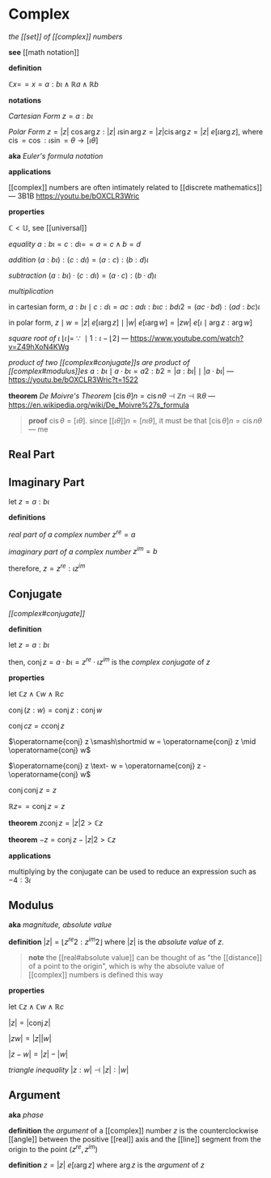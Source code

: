 # Complex

_the [[set]] of [[complex]] numbers_

**see** [[math notation]]

**definition**

$\mathbb C x =\!= x = a : b\iota \land \mathbb R a \land \mathbb R b$

**notations**

_Cartesian Form_ $z = a : b\iota$

_Polar Form_ $z = |z|\ \cos \arg z : |z|\ \iota \sin \arg z = |z| \operatorname{cis} \arg z = |z|\ e[\iota\arg z]$, where $\operatorname{cis} = \cos : \iota \sin = \theta \rightarrow [\iota\theta]$

**aka** _Euler's formula notation_

**applications**

[[complex]] numbers are often intimately related to [[discrete mathematics]] &mdash; 3B1B <https://youtu.be/bOXCLR3Wric>

**properties**

$\mathbb C < \mathbb U$, see [[universal]]

_equality_ $a : b\iota = c : d\iota =\!= a = c \land b = d$

_addition_ $(a : b\iota) : (c : d\iota) = (a : c) : (b : d)\iota$

_subtraction_ $(a : b\iota) \cdot (c : d\iota) = (a \cdot c) : (b \cdot d)\iota$

_multiplication_

in cartesian form, $a : b\iota \mid c : d\iota = ac : ad\iota : b\iota c : bd\iota 2 = (ac \cdot bd) : (ad : bc)\iota$

in polar form, $z \mid w = |z|\ e[\iota\arg z] \mid |w|\ e[\iota\arg w] = |zw|\ e[\iota \mid \arg z : \arg w]$

_square root of $\iota$_ $\lfloor \iota \rfloor =\ \because\ \mid 1 : \iota - \lfloor 2 \rfloor$ &mdash; <https://www.youtube.com/watch?v=Z49hXoN4KWg>

_product of two [[complex#conjugate]]s are product of [[complex#modulus]]es_ $a : b\iota \mid a \cdot b\iota = a2 : b2 = |a : b\iota|\ \mid\ |a \cdot b\iota|$ &mdash; <https://youtu.be/bOXCLR3Wric?t=1522>

**theorem** _De Moivre's Theorem_ $[\operatorname{cis} \theta]n = \operatorname{cis} n\theta \dashv \mathbb Z n \dashv \mathbb R \theta$ &mdash; <https://en.wikipedia.org/wiki/De_Moivre%27s_formula>

> **proof** $\operatorname{cis} \theta = [\iota\theta]$. since $[ [\iota\theta] ]n = [n\iota\theta]$, it must be that $[\operatorname{cis} \theta]n = \operatorname{cis} n\theta$ &mdash; me

## Real Part

## Imaginary Part

let $z = a : b\iota$

**definitions**

_real part of a complex number_ $z^{re} = a$

_imaginary part of a complex number_ $z^{im} = b$

therefore, $z = z^{re} : \iota z^{im}$

## Conjugate

_[[complex#conjugate]]_

**definition**

let $z = a : b\iota$

then, $\operatorname{conj} z = a \cdot b\iota = z^{re} \cdot \iota z^{im}$ is the _complex conjugate_ of $z$

**properties**

let $\mathbb C z \land \mathbb C w \land \mathbb R c$

$\operatorname{conj} (z : w) = \operatorname{conj} z : \operatorname{conj} w$

$\operatorname{conj} cz = c \operatorname{conj} z$

$\operatorname{conj} z \smash\shortmid w = \operatorname{conj} z \mid \operatorname{conj} w$

$\operatorname{conj} z \text- w = \operatorname{conj} z - \operatorname{conj} w$

$\operatorname{conj} \operatorname{conj} z = z$

$\mathbb R z =\!= \operatorname{conj} z = z$

**theorem** $z \operatorname{conj} z = |z|2 > \mathbb C z$

**theorem** $-z = \operatorname{conj} z - |z|2 > \mathbb C z$

**applications**

multiplying by the conjugate can be used to reduce an expression such as $- 4 : 3\iota$

## Modulus

**aka** _magnitude, absolute value_

**definition** $|z| = \lfloor z^{re}2 : z^{im}2 \rfloor$ where $|z|$ is the _absolute value_ of $z$.

> **note** the [[real#absolute value]] can be thought of as "the [[distance]] of a point to the origin", which is why the absolute value of [[complex]] numbers is defined this way

**properties**

let $\mathbb C z \land \mathbb C w \land \mathbb R c$

$|z| = |\operatorname{conj} z|$

$|zw| = |z| |w|$

$|z - w| = |z| - |w|$

_triangle inequality_ $|z : w| \dashv |z| : |w|$

## Argument

**aka** _phase_

**definition** the _argument_ of a [[complex]] number $z$ is the counterclockwise [[angle]] between the positive [[real]] axis and the [[line]] segment from the origin to the point $(z^{re}, z^{im})$

**definition** $z = |z|\ e[\iota \arg z]$ where $\arg z$ is the _argument_ of $z$
